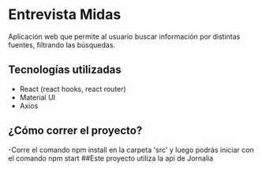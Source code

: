 # Entrevista Midas
Aplicación web que permite al usuario buscar información por distintas fuentes, filtrando las búsquedas. 

## Tecnologías utilizadas
- React (react hooks, react router)
- Material UI
- Axios
## ¿Cómo correr el proyecto?
-Corre el comando npm install en la carpeta 'src' y luego podrás iniciar con el comando npm start
##Este proyecto utiliza la api de Jornalia
